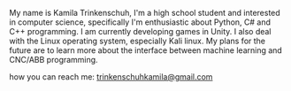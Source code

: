 My name is Kamila Trinkenschuh, I'm a high school student and interested in computer science, specifically I'm enthusiastic about Python, C# and C++ programming. I am currently developing games in Unity. I also deal with the Linux operating system, especially Kali linux. My plans for the future are to learn more about the interface between machine learning and CNC/ABB programming. 

how you can reach me: trinkenschuhkamila@gmail.com
